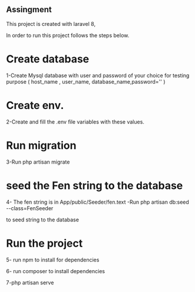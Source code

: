 ## Assingment
 This project is  created with laravel 8,
 
 In order to run this project follows the steps below.
 
# Create database 
1-Create  Mysql database  with user and password of your choice for testing purpose (  host_name , user_name, database_name,password='' ) 
# Create env.
2-Create and fill the .env file variables with these values.
# Run migration
3-Run  php artisan migrate
# seed the Fen string to the database
4- The fen string is in App/public/Seeder/fen.text 
 -Run php artisan db:seed --class=FenSeeder 
 
 to seed string to the database

# Run the project
5- run npm to install  for dependencies

6- run composer to install dependencies

7-php artisan serve

 
